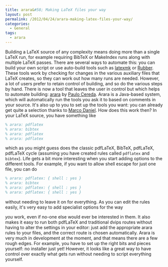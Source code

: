 ```yaml
---
title: arara&#58; Making LaTeX files your way
layout: post
permalink: /2012/04/24/arara-making-latex-files-your-way/
categories:
  - General
tags:
  - arara
---
```

Building a LaTeX source of any complexity means doing more than a single LaTeX run, for example requiring BibTeX or MakeIndex runs along with multiple LaTeX passes. There are several ways to automate this: you can build your own script or use auto-build tools such as [latexmk](http://www.phys.psu.edu/~collins/software/latexmk-jcc/) or [Rubber](https://launchpad.net/rubber). These tools work by checking for changes in the various auxiliary files that LaTeX creates, so they can work out how many runs are needed. However, a lot of users prefer to retain control of building, and so do the various steps by hand. There is now a tool that leaves the user in control but which helps to automate building: [arara](https://github.com/cereda/arara) by [Paulo Cereda](https://tex.stackexchange.com/users/3094/paulo-cereda). Arara is a Java-based system, which will automatically run the tools you ask it to based on comments in your source. It's also up to you to set up the tools you want: you can already get quite a selection thanks to [Marco Daniel](https://tex.stackexchange.com/users/5239/marco-daniel). How does this work then? In your LaTeX source, you have something like

```latex
% arara: pdflatex
% arara: bibtex
% arara: pdflatex
% arara: pdflatex
```

which as you might guess does the classic pdfLaTeX, BibTeX, pdfLaTeX, pdfLaTeX cycle (assuming you have created rules called `pdflatex` and `bibtex`). Life gets a bit more interesting when you start adding options to the different tools. For example, if you want to allow shell escape for just one file, you can do

```latex
% arara: pdflatex: { shell : yes }
% arara: bibtex
% arara: pdflatex: { shell : yes }
% arara: pdflatex: { shell : yes }
```

without needing to leave it on for everything. As you can edit the rules easily, it's very easy to add specialist options for the way

_you_ work, even if no-one else would ever be interested in them. It also makes it easy to run both pdfLaTeX and traditional dvips routes without having to alter the settings in your editor: just add the appropriate arara rules to your files, and the correct route is chosen automatically. Arara is very much in development at the moment, and that means there are a few rough edges. For example, you have to set up the right bits and pieces yourself: no installer just yet! However, it looks like a great way to have control over exactly what gets run without needing to script everything yourself.
